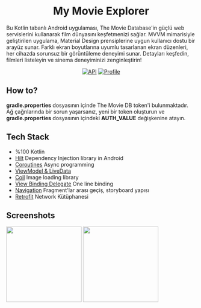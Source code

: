 <h1 align="center">My Movie Explorer</h1>
<p align="left">  
Bu Kotlin tabanlı Android uygulaması, The Movie Database'in güçlü web servislerini kullanarak film dünyasını keşfetmenizi sağlar. MVVM mimarisiyle geliştirilen uygulama, Material Design prensiplerine uygun kullanıcı dostu bir arayüz sunar. Farklı ekran boyutlarına uyumlu tasarlanan ekran düzenleri, her cihazda sorunsuz bir görüntüleme deneyimi sunar. Detayları keşfedin, filmleri listeleyin ve sinema deneyiminizi zenginleştirin!</p>

<p align="center">
  <a href="https://android-arsenal.com/api?level=23"><img alt="API" src="https://img.shields.io/badge/API-21%2B-brightgreen.svg?style=flat"/></a>
  <a href="https://github.com/orhanavan"><img alt="Profile" src="https://img.shields.io/badge/github-orhanavan-blue"/></a> 
</p>

## How to?
**gradle.properties** dosyasının içinde The Movie DB token'i bulunmaktadır. Ağ çağrılarında bir sorun yaşarsanız, yeni bir token oluşturun ve **gradle.properties** dosyasının içindeki **AUTH_VALUE** değişkenine atayın.

## Tech Stack
- %100 Kotlin
- [Hilt](https://developer.android.com/training/dependency-injection) Dependency Injection library in Android
- [Coroutines](https://kotlinlang.org/docs/coroutines-overview.html) Async programming
- [ViewModel & LiveData]()
- [Coil](https://github.com/coil-kt/coil) Image loading library
- [View Binding Delegate](https://github.com/hoc081098/ViewBindingDelegate) One line binding
- [Navigation]() Fragment'lar arası geçiş, storyboard yapısı
- [Retrofit]() Network Kütüphanesi

## Screenshots
<img src="images/1.jpeg" width = "200px" /> <img src="images/2.jpeg" width = "200px"/>
